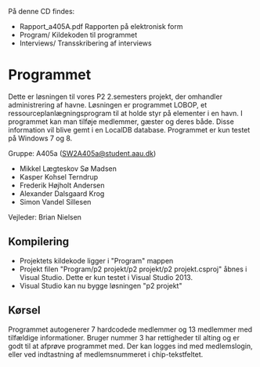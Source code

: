 På denne CD findes:

* Rapport_a405A.pdf Rapporten på elektronisk form
* Program/ Kildekoden til programmet
* Interviews/ Transskribering af interviews

Programmet
==========
Dette er løsningen til vores P2 2.semesters projekt, der omhandler administrering af havne. Løsningen er programmet LOBOP, et ressourceplanlægningsprogram til at holde styr på elementer i en havn. I programmet kan man tilføje medlemmer, gæster og deres både. Disse information vil blive gemt i en LocalDB database.  Programmet er kun testet på Windows 7 og 8.

Gruppe: A405a (SW2A405a@student.aau.dk)
* Mikkel Lægteskov Sø Madsen
* Kasper Kohsel Terndrup
* Frederik Højholt Andersen
* Alexander Dalsgaard Krog
* Simon Vandel Sillesen

Vejleder: Brian Nielsen

Kompilering
-----------
* Projektets kildekode ligger i "Program" mappen
* Projekt filen "Program/p2 projekt/p2 projekt/p2 projekt.csproj" åbnes i Visual Studio. Dette er kun testet i Visual Studio 2013.
* Visual Studio kan nu bygge løsningen "p2 projekt"

Kørsel
------
Programmet autogenerer 7 hardcodede medlemmer og 13 medlemmer med tilfældige informationer. Bruger nummer 3 har rettigheder til alting og er godt til at afprøve programmet med. Der kan logges ind med medlemslogin, eller ved indtastning af medlemsnummeret i chip-tekstfeltet.